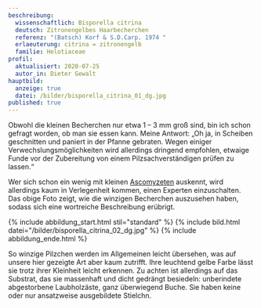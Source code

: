 ```yaml
---
beschreibung:
  wissenschaftlich: Bisporella citrina
  deutsch: Zitronengelbes Haarbecherchen
  referenz: "(Batsch) Korf & S.D.Carp. 1974 "
  erlaeuterung: citrina = zitronengelb
  familie: Helotiaceae
profil:
  aktualisiert: 2020-07-25
  autor_in: Dieter Gewalt
hauptbild:
  anzeige: true
  datei: /bilder/bisporella_citrina_01_dg.jpg
published: true
---
```

Obwohl die kleinen Becherchen nur etwa 1 – 3 mm groß sind, bin ich schon gefragt worden, ob man sie essen kann. Meine Antwort: „Oh ja, in Scheiben geschnitten und paniert in der Pfanne gebraten. Wegen einiger Verwechslungsmöglichkeiten wird allerdings dringend empfohlen, etwaige Funde vor der Zubereitung von einem Pilzsachverständigen prüfen zu lassen.“

Wer sich schon ein wenig mit kleinen [Ascomyzeten](Ascomyzeten "Glossar") auskennt, wird allerdings kaum in Verlegenheit kommen, einen Experten einzuschalten. Das obige Foto zeigt, wie die winzigen Becherchen auszusehen haben, sodass sich eine wortreiche Beschreibung erübrigt. 

{% include abbildung_start.html stil="standard" %}
{% include bild.html datei="/bilder/bisporella_citrina_02_dg.jpg" %}
{% include abbildung_ende.html %}

So winzige Pilzchen werden im Allgemeinen leicht übersehen, was auf unsere hier gezeigte Art aber kaum zutrifft. Ihre leuchtend gelbe Farbe lässt sie trotz ihrer Kleinheit leicht erkennen. Zu achten ist allerdings auf das Substrat, das sie massenhaft und dicht gedrängt besiedeln: unberindete abgestorbene Laubholzäste, ganz überwiegend Buche. Sie haben keine oder nur ansatzweise ausgebildete Stielchn.